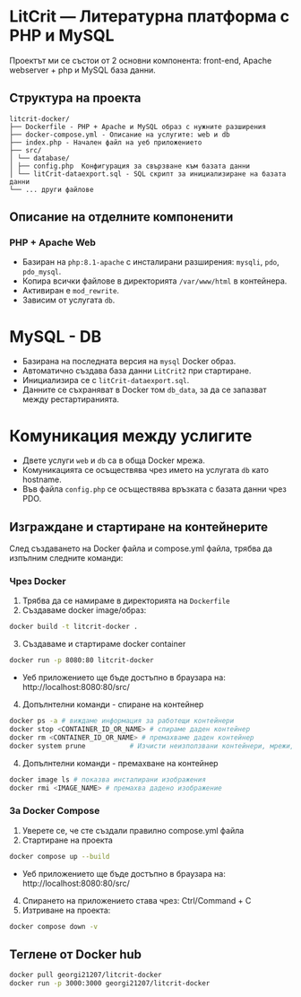 # LitCrit — Литературна платформа с PHP и MySQL

Проектът ми се състои от 2 основни компонента: front-end, Apache webserver + php и MySQL база данни.
## Структура на проекта
```
litcrit-docker/
├── Dockerfile - PHP + Apache и MySQL образ с нужните разширения
├── docker-compose.yml - Описание на услугите: web и db
├── index.php - Начален файл на уеб приложението
├── src/
│ └── database/
│ ├── config.php  Конфигурация за свързване към базата данни
│ └── litCrit-dataexport.sql - SQL скрипт за инициализиране на базата данни
└── ... други файлове
```

## Описание на отделните компоненити
### PHP + Apache Web
- Базиран на `php:8.1-apache` с инсталирани разширения: `mysqli`, `pdo`, `pdo_mysql`.
- Копира всички файлове в директорията `/var/www/html` в контейнера.
- Активиран е `mod_rewrite`.
- Зависим от услугата `db`.

# MySQL - DB
- Базирана на последната версия на `mysql` Docker образ.
- Автоматично създава база данни `LitCrit2` при стартиране.
- Инициализира се с `litCrit-dataexport.sql`.
- Данните се съхраняват в Docker том `db_data`, за да се запазват между рестартиранията.

# Комуникация между услигите
- Двете услуги `web` и `db` са в обща Docker мрежа.
- Комуникацията се осъществява чрез името на услугата `db` като hostname.
- Във файла `config.php` се осъществява връзката с базата данни чрез PDO.

## Изграждане и стартиране на контейнерите
След създаването на Docker файла и compose.yml файла, трябва да изпълним следните команди:
### Чрез Docker
1. Трябва да се намираме в директорията на `Dockerfile`
2. Създаваме docker image/образ:
```bash
docker build -t litcrit-docker .
```
3. Създаваме и стартираме docker container
```bash
docker run -p 8080:80 litcrit-docker
```
* Уеб приложението ще бъде достъпно в браузара на: http://localhost:8080:80/src/
4. Допълнтелни команди - спиране на контейнер
```bash
docker ps -a # виждаме информация за работещи контейнери
docker stop <CONTAINER_ID_OR_NAME> # спираме даден контейнер
docker rm <CONTAINER_ID_OR_NAME> # премахваме даден контейнер
docker system prune           # Изчисти неизползвани контейнери, мрежи, кеш и обеми
```
4. Допълнтелни команди - премахване на контейнер
```bash
docker image ls # показва инсталирани изображения
docker rmi <IMAGE_NAME> # премахва дадено изображение
```
### За Docker Compose
1. Уверете се, че сте създали правилно compose.yml файла
2. Стартиране на проекта
```bash
docker compose up --build
```
* Уеб приложението ще бъде достъпно в браузара на: http://localhost:8080:80/src/
4. Спирането на приложението става чрез: Ctrl/Command + C
5. Изтриване на проекта:
```bash
docker compose down -v
```

## Теглене от Docker hub
```bash
docker pull georgi21207/litcrit-docker 
docker run -p 3000:3000 georgi21207/litcrit-docker 
```


